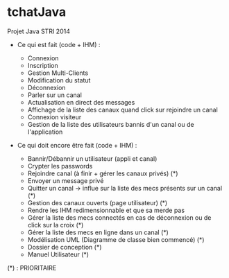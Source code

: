tchatJava
=========

Projet Java STRI 2014

- Ce qui est fait (code + IHM) :
	- Connexion
	- Inscription
	- Gestion Multi-Clients
	- Modification du statut
	- Déconnexion
	- Parler sur un canal
	- Actualisation en direct des messages
	- Affichage de la liste des canaux quand click sur rejoindre un canal
	- Connexion visiteur
	- Gestion de la liste des utilisateurs bannis d'un canal ou de l'application

- Ce qui doit encore être fait (code + IHM) :
    - Bannir/Débannir un utilisateur (appli et canal)
	- Crypter les passwords
	- Rejoindre canal (à finir + gérer les canaux privés) (*)
	- Envoyer un message privé
	- Quitter un canal -> influe sur la liste des mecs présents sur un canal (*)
	- Gestion des canaux ouverts (page utilisateur) (*)
	- Rendre les IHM redimensionnable et que sa merde pas
	- Gérer la liste des mecs connectés en cas de déconnexion ou de click sur la croix (*)
	- Gérer la liste des mecs en ligne dans un canal (*)
	- Modélisation UML (Diagramme de classe bien commencé) (*)
	- Dossier de conception (*)
	- Manuel Utilisateur (*)
	
(*) : PRIORITAIRE